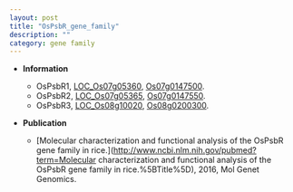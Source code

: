 ```yaml
---
layout: post
title: "OsPsbR_gene_family"
description: ""
category: gene family
---
```


* **Information**  
    + OsPsbR1, [LOC_Os07g05360](http://rice.uga.edu/cgi-bin/ORF_infopage.cgi?orf=LOC_Os07g05360), [Os07g0147500](https://rapdb.dna.affrc.go.jp/locus/?name=Os07g0147500).
    + OsPsbR2, [LOC_Os07g05365](http://rice.uga.edu/cgi-bin/ORF_infopage.cgi?orf=LOC_Os07g05365), [Os07g0147550](https://rapdb.dna.affrc.go.jp/locus/?name=Os07g0147550).
    + OsPsbR3, [LOC_Os08g10020](http://rice.uga.edu/cgi-bin/ORF_infopage.cgi?orf=LOC_Os08g10020), [Os08g0200300](https://rapdb.dna.affrc.go.jp/locus/?name=Os08g0200300).

* **Publication**  
    + [Molecular characterization and functional analysis of the OsPsbR gene family in rice.](http://www.ncbi.nlm.nih.gov/pubmed?term=Molecular characterization and functional analysis of the OsPsbR gene family in rice.%5BTitle%5D), 2016, Mol Genet Genomics.


